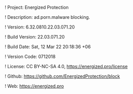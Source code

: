 ! Project: Energized Protection

! Description: ad.porn.malware blocking.

! Version: 6.32.0810.22.03.071.20

! Build Version: 22.03.071.20

! Build Date: Sat, 12 Mar 22 20:18:36 +06

! Version Code: 0712018

! License: CC BY-NC-SA 4.0, https://energized.pro/license

! Github: https://github.com/EnergizedProtection/block

! Web: https://energized.pro
